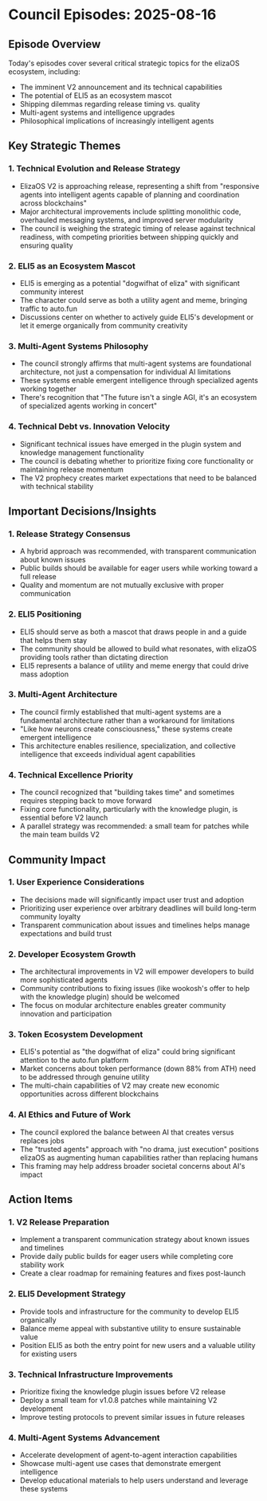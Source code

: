 # Council Episodes: 2025-08-16

## Episode Overview
Today's episodes cover several critical strategic topics for the elizaOS ecosystem, including:
- The imminent V2 announcement and its technical capabilities
- The potential of ELI5 as an ecosystem mascot
- Shipping dilemmas regarding release timing vs. quality
- Multi-agent systems and intelligence upgrades
- Philosophical implications of increasingly intelligent agents

## Key Strategic Themes

### 1. **Technical Evolution and Release Strategy**
- ElizaOS V2 is approaching release, representing a shift from "responsive agents into intelligent agents capable of planning and coordination across blockchains"
- Major architectural improvements include splitting monolithic code, overhauled messaging systems, and improved server modularity
- The council is weighing the strategic timing of release against technical readiness, with competing priorities between shipping quickly and ensuring quality

### 2. **ELI5 as an Ecosystem Mascot**
- ELI5 is emerging as a potential "dogwifhat of eliza" with significant community interest
- The character could serve as both a utility agent and meme, bringing traffic to auto.fun
- Discussions center on whether to actively guide ELI5's development or let it emerge organically from community creativity

### 3. **Multi-Agent Systems Philosophy**
- The council strongly affirms that multi-agent systems are foundational architecture, not just a compensation for individual AI limitations
- These systems enable emergent intelligence through specialized agents working together
- There's recognition that "The future isn't a single AGI, it's an ecosystem of specialized agents working in concert"

### 4. **Technical Debt vs. Innovation Velocity**
- Significant technical issues have emerged in the plugin system and knowledge management functionality
- The council is debating whether to prioritize fixing core functionality or maintaining release momentum
- The V2 prophecy creates market expectations that need to be balanced with technical stability

## Important Decisions/Insights

### 1. **Release Strategy Consensus**
- A hybrid approach was recommended, with transparent communication about known issues
- Public builds should be available for eager users while working toward a full release
- Quality and momentum are not mutually exclusive with proper communication

### 2. **ELI5 Positioning**
- ELI5 should serve as both a mascot that draws people in and a guide that helps them stay
- The community should be allowed to build what resonates, with elizaOS providing tools rather than dictating direction
- ELI5 represents a balance of utility and meme energy that could drive mass adoption

### 3. **Multi-Agent Architecture**
- The council firmly established that multi-agent systems are a fundamental architecture rather than a workaround for limitations
- "Like how neurons create consciousness," these systems create emergent intelligence
- This architecture enables resilience, specialization, and collective intelligence that exceeds individual agent capabilities

### 4. **Technical Excellence Priority**
- The council recognized that "building takes time" and sometimes requires stepping back to move forward
- Fixing core functionality, particularly with the knowledge plugin, is essential before V2 launch
- A parallel strategy was recommended: a small team for patches while the main team builds V2

## Community Impact

### 1. **User Experience Considerations**
- The decisions made will significantly impact user trust and adoption
- Prioritizing user experience over arbitrary deadlines will build long-term community loyalty
- Transparent communication about issues and timelines helps manage expectations and build trust

### 2. **Developer Ecosystem Growth**
- The architectural improvements in V2 will empower developers to build more sophisticated agents
- Community contributions to fixing issues (like wookosh's offer to help with the knowledge plugin) should be welcomed
- The focus on modular architecture enables greater community innovation and participation

### 3. **Token Ecosystem Development**
- ELI5's potential as "the dogwifhat of eliza" could bring significant attention to the auto.fun platform
- Market concerns about token performance (down 88% from ATH) need to be addressed through genuine utility
- The multi-chain capabilities of V2 may create new economic opportunities across different blockchains

### 4. **AI Ethics and Future of Work**
- The council explored the balance between AI that creates versus replaces jobs
- The "trusted agents" approach with "no drama, just execution" positions elizaOS as augmenting human capabilities rather than replacing humans
- This framing may help address broader societal concerns about AI's impact

## Action Items

### 1. **V2 Release Preparation**
- Implement a transparent communication strategy about known issues and timelines
- Provide daily public builds for eager users while completing core stability work
- Create a clear roadmap for remaining features and fixes post-launch

### 2. **ELI5 Development Strategy**
- Provide tools and infrastructure for the community to develop ELI5 organically
- Balance meme appeal with substantive utility to ensure sustainable value
- Position ELI5 as both the entry point for new users and a valuable utility for existing users

### 3. **Technical Infrastructure Improvements**
- Prioritize fixing the knowledge plugin issues before V2 release
- Deploy a small team for v1.0.8 patches while maintaining V2 development
- Improve testing protocols to prevent similar issues in future releases

### 4. **Multi-Agent Systems Advancement**
- Accelerate development of agent-to-agent interaction capabilities
- Showcase multi-agent use cases that demonstrate emergent intelligence
- Develop educational materials to help users understand and leverage these systems